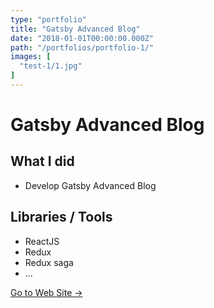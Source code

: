 ```yaml
---
type: "portfolio"
title: "Gatsby Advanced Blog"
date: "2018-01-01T00:00:00.000Z"
path: "/portfolios/portfolio-1/"
images: [
  "test-1/1.jpg"
]
---
```


# Gatsby Advanced Blog

## What I did
- Develop Gatsby Advanced Blog

## Libraries / Tools
- ReactJS
- Redux
- Redux saga
- ...

[Go to Web Site →](https://github.com/wonism/gatsby-advanced-blog)
